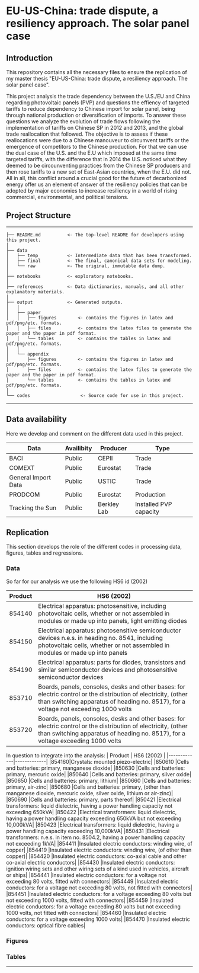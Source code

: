 # EU-US-China: trade dispute, a resiliency approach. The solar panel case

## Introduction

This repository contains all the necessary files to ensure the replication of my master thesis "EU-US-China: trade dispute, a resiliency approach. The solar panel case". 

This project analysis the trade dependency between the U.S./EU and China regarding photovoltaic panels (PVP) and questions the effiency of targeted tariffs to reduce dependency to Chinese import for solar panel, being through national production or diversification of imports. To answer these questions we analyze the evolution of trade flows following the implementation of tariffs on Chinese SP in 2012 and 2013, and the global trade reallocation that followed. The objective is to assess if these reallocations were due to a Chinese manouveur to circumvent tariffs or the emergence of competitors to the Chinese production. For that we can use the dual case of the U.S. and the E.U which imposed at the same time targeted tariffs, with the difference that in 2014 the U.S. noticed what they deemed to be circounventing practices from the Chinese SP producers and then rose tariffs to a new set of East-Asian countries, when the E.U. did not. All in all, this conflict around a crucial good for the future of decarbonized energy offer us an element of answer of the resiliency policies that can be adopted by major economies to increase resiliency in a world of rising commercial, environmental, and political tensions.

## Project Structure

------------

    ├── README.md          <- The top-level README for developers using this project.
    │
    ├── data
    │   ├── temp           <- Intermediate data that has been transformed.
    │   ├── final          <- The final, canonical data sets for modeling.
    │   └── raw            <- The original, immutable data dump.
    │
    ├── notebooks          <- exploratory notebooks.
    │   
    ├── references         <- Data dictionaries, manuals, and all other explanatory materials.
    │   
    ├── output             <- Generated outputs.
    │   │
    │   ├── paper
    │   │   ├── figures        <- contains the figures in latex and pdf/png/etc. formats.
    │   │   ├── files          <- contains the latex files to generate the paper and the paper in pdf format.
    │   │   └── tables         <- contains the tables in latex and pdf/png/etc. formats.
    │   │
    │   └── appendix
    │       ├── figures        <- contains the figures in latex and pdf/png/etc. formats.
    │       ├── files          <- contains the latex files to generate the paper and the paper in pdf format.
    │       └── tables         <- contains the tables in latex and pdf/png/etc. formats.
    │
    └── codes                   <- Source code for use in this project.
    
------------
## Data availability

Here we develop and comment on the different data used in this project.

| Data    | Availibity    | Producer   | Type |
|-------------|-------------|-------------|-------------|
| BACI | Public | CEPII | Trade|
| COMEXT | Public | Eurostat | Trade| 
| General Import Data | Public | USTIC | Trade|
| PRODCOM | Public | Eurostat | Production|
| Tracking the Sun | Public | Berkley Lab | Installed PVP capacity|

## Replication

This section develops the role of the different codes in processing data, figures, tables and regressions.

### Data

So far for our analysis we use the following HS6 id (2002)

| Product    | HS6 (2002)    |
|-------------|-------------|
| 854140| Electrical apparatus: photosensitive, including photovoltaic cells, whether or not assembled in modules or made up into panels, light emitting diodes | 
| 854150 | Electrical apparatus: photosensitive semiconductor devices n.e.s. in heading no. 8541, including photovoltaic cells, whether or not assembled in modules or made up into panels |
| 854190 | Electrical apparatus: parts for diodes, transistors and similar semiconductor devices and photosensitive semiconductor devices |
| 853710 | Boards, panels, consoles, desks and other bases: for electric control or the distribution of electricity, (other than switching apparatus of heading no. 8517), for a voltage not exceeding 1000 volts |  
| 853720 | Boards, panels, consoles, desks and other bases: for electric control or the distribution of electricity, (other than switching apparatus of heading no. 8517), for a voltage exceeding 1000 volts | 

In question to integrate into the analysis:
| Product    | HS6 (2002)    |
|-------------|-------------|
|854160|Crystals: mounted piezo-electric|
|850610	|Cells and batteries: primary, manganese dioxide|
|850630	|Cells and batteries: primary, mercuric oxide|
|850640	|Cells and batteries: primary, silver oxide|
|850650	|Cells and batteries: primary, lithium|
|850660	|Cells and batteries: primary, air-zinc|
|850680	|Cells and batteries: primary, (other than manganese dioxide, mercuric oxide, silver oxide, lithium or air-zinc)|
|850690	|Cells and batteries: primary, parts thereof|
|850421	|Electrical transformers: liquid dielectric, having a power handling capacity not exceeding 650kVA|
|850422	|Electrical transformers: liquid dielectric, having a power handling capacity exceeding 650kVA but not exceeding 10,000kVA|
|850423	|Electrical transformers: liquid dielectric, having a power handling capacity exceeding 10,000kVA|
|850431	|Electrical transformers: n.e.s. in item no. 8504.2, having a power handling capacity not exceeding 1kVA|
|854411	|Insulated electric conductors: winding wire, of copper|
|854419	|Insulated electric conductors: winding wire, (of other than copper)|
|854420	|Insulated electric conductors: co-axial cable and other co-axial electric conductors|
|854430	|Insulated electric conductors: ignition wiring sets and other wiring sets of a kind used in vehicles, aircraft or ships|
|854441	|Insulated electric conductors: for a voltage not exceeding 80 volts, fitted with connectors|
|854449	|Insulated electric conductors: for a voltage not exceeding 80 volts, not fitted with connectors|
|854451	|Insulated electric conductors: for a voltage exceeding 80 volts but not exceeding 1000 volts, fitted with connectors|
|854459	|Insulated electric conductors: for a voltage exceeding 80 volts but not exceeding 1000 volts, not fitted with connectors|
|854460	|Insulated electric conductors: for a voltage exceeding 1000 volts|
|854470	|Insulated electric conductors: optical fibre cables|

### Figures

### Tables


------------